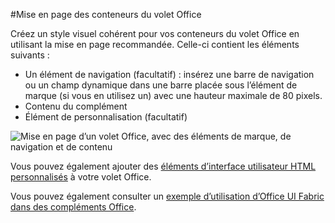 #<a name="layout-for-task-pane-containers"></a>Mise en page des conteneurs du volet Office


Créez un style visuel cohérent pour vos conteneurs du volet Office en utilisant la mise en page recommandée. Celle-ci contient les éléments suivants : 

- Un élément de navigation (facultatif) : insérez une barre de navigation ou un champ dynamique dans une barre placée sous l’élément de marque (si vous en utilisez un) avec une hauteur maximale de 80 pixels.
- Contenu du complément
- Élément de personnalisation (facultatif)

![Mise en page d’un volet Office, avec des éléments de marque, de navigation et de contenu](../../../images/layouts_taskpane_v0.02.png)

Vous pouvez également ajouter des [éléments d’interface utilisateur HTML personnalisés](ui-elements.md#custom-HTML-based-UI) à votre volet Office.

Vous pouvez également consulter un [exemple d’utilisation d’Office UI Fabric dans des compléments Office](https://github.com/OfficeDev/Office-Add-in-Fabric-UI-Sample).

<!-- Add sample template for content add-in and individual building blocks - Branding, Navigation bar or pivot, input, layout components -->
